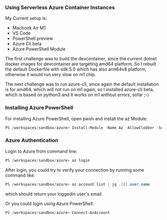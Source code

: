 ### Using Serverless Azure Container Instances

My Current setup is:

- Macbook Air M1
- VS Code
- PowerShell preview
- Azure Cli beta
- Azure PowerShell Module

The first challenge was to build the devcontainer, since the current dotnet docker images for devcontainer are targeting amd64 platform. So I rebuilt the default Dockerfile with sdk:5.0 which has also arm64v8 platform, otherwise it would run very slow on m1 chip.

The next challenge was to run azure-cli, since again the default installation is for amd64, which will not run on m1 again, so I installed azure-cli beta, which is based on python3 and it works on m1 without errors, sofar ;-)

### Installing Azure PowerShell

For installing Azure PowerShell, open pwsh and install the az Module:

```powershell
PS /workspaces/sandbox/azure> Install-Module -Name Az -AllowClobber -Scope CurrentUser
```

### Azure Authentication

Login to Azure from command line:

```powershell
PS /workspaces/sandbox/azure> az login
```

After login, you could try to verify your connection by running some command like:

```powershell
PS /workspaces/sandbox/azure> az account list | jq .[0].user.name
```

which should return your loggedin user's email.

Or you could login using Azure PowerShell:

```powershell
PS /workspaces/sandbox/azure> Connect-AzAccount
```
